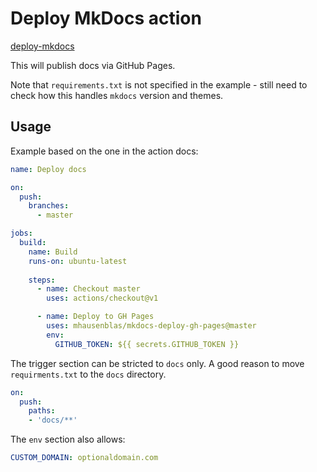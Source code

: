 # Deploy MkDocs action

[deploy-mkdocs](https://github.com/marketplace/actions/deploy-mkdocs)

This will publish docs via GitHub Pages.

Note that `requirements.txt` is not specified in the example - still need to check how this handles `mkdocs` version and themes.


## Usage

Example based on the one in the action docs:


```yaml
name: Deploy docs

on:
  push:
    branches:
      - master

jobs:
  build:
    name: Build
    runs-on: ubuntu-latest
    
    steps:
      - name: Checkout master
        uses: actions/checkout@v1

      - name: Deploy to GH Pages
        uses: mhausenblas/mkdocs-deploy-gh-pages@master
        env:
          GITHUB_TOKEN: ${{ secrets.GITHUB_TOKEN }}
```

The trigger section can be stricted to `docs` only. A good reason to move `requirments.txt` to the `docs` directory.

```yaml
on:
  push:
    paths:
    - 'docs/**'
```

The `env` section also allows:

```yaml
CUSTOM_DOMAIN: optionaldomain.com
```
